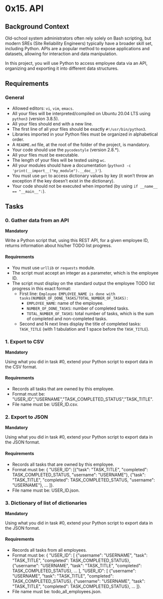 # 0x15. API

## Background Context
Old-school system administrators often rely solely on Bash scripting, but modern SREs (Site Reliability Engineers) typically have a broader skill set, including Python. APIs are a popular method to expose applications and datasets, allowing for interaction and data manipulation.

In this project, you will use Python to access employee data via an API, organizing and exporting it into different data structures.

## Requirements
### General
- Allowed editors: `vi`, `vim`, `emacs`.
- All your files will be interpreted/compiled on Ubuntu 20.04 LTS using `python3` (version 3.8.5).
- All your files should end with a new line.
- The first line of all your files should be exactly `#!/usr/bin/python3`.
- Libraries imported in your Python files must be organized in alphabetical order.
- A `README.md` file, at the root of the folder of the project, is mandatory.
- Your code should use the `pycodestyle` (version 2.8.*).
- All your files must be executable.
- The length of your files will be tested using `wc`.
- All your modules should have a documentation (`python3 -c 'print(__import__("my_module").__doc__)'`).
- You must use `get` to access dictionary values by key (it won’t throw an exception if the key doesn’t exist in the dictionary).
- Your code should not be executed when imported (by using `if __name__ == "__main__":`).

## Tasks
### 0. Gather data from an API
**Mandatory**

Write a Python script that, using this REST API, for a given employee ID, returns information about his/her TODO list progress.

#### Requirements
- You must use `urllib` or `requests` module.
- The script must accept an integer as a parameter, which is the employee ID.
- The script must display on the standard output the employee TODO list progress in this exact format:
  - First line: `Employee EMPLOYEE_NAME is done with tasks(NUMBER_OF_DONE_TASKS/TOTAL_NUMBER_OF_TASKS):`
    - `EMPLOYEE_NAME`: name of the employee.
    - `NUMBER_OF_DONE_TASKS`: number of completed tasks.
    - `TOTAL_NUMBER_OF_TASKS`: total number of tasks, which is the sum of completed and non-completed tasks.
  - Second and N next lines display the title of completed tasks: `TASK_TITLE` (with 1 tabulation and 1 space before the `TASK_TITLE`).

### 1. Export to CSV
**Mandatory**

Using what you did in task #0, extend your Python script to export data in the CSV format.

#### Requirements
- Records all tasks that are owned by this employee.
- Format must be: "USER_ID","USERNAME","TASK_COMPLETED_STATUS","TASK_TITLE".
- File name must be: USER_ID.csv.

### 2. Export to JSON
**Mandatory**

Using what you did in task #0, extend your Python script to export data in the JSON format.

#### Requirements
- Records all tasks that are owned by this employee.
- Format must be: { "USER_ID": [{"task": "TASK_TITLE", "completed": TASK_COMPLETED_STATUS, "username": "USERNAME"}, {"task": "TASK_TITLE", "completed": TASK_COMPLETED_STATUS, "username": "USERNAME"}, ... ]}.
- File name must be: USER_ID.json.

### 3. Dictionary of list of dictionaries
**Mandatory**

Using what you did in task #0, extend your Python script to export data in the JSON format.

#### Requirements
- Records all tasks from all employees.
- Format must be: { "USER_ID": [ {"username": "USERNAME", "task": "TASK_TITLE", "completed": TASK_COMPLETED_STATUS}, {"username": "USERNAME", "task": "TASK_TITLE", "completed": TASK_COMPLETED_STATUS}, ... ], "USER_ID": [ {"username": "USERNAME", "task": "TASK_TITLE", "completed": TASK_COMPLETED_STATUS}, {"username": "USERNAME", "task": "TASK_TITLE", "completed": TASK_COMPLETED_STATUS}, ... ]}.
- File name must be: todo_all_employees.json.
